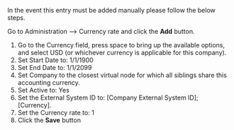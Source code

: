 In the event this entry must be added manually please follow the below steps.

Go to Administration --> Currency rate and click the **Add** button.

1.	Go to the Currency field, press space to bring up the available options, and select USD (or whichever currency is applicable for this company).
2.	Set Start Date to: 1/1/1900
3.	Set End Date to: 1/1/2099
4.	Set Company to the closest virtual node for which all siblings share this accounting currency.
5.	Set Active to: Yes
6.	Set the External System ID to: [Company External System ID];[Currency].
7.	Set the Currency rate to: 1
8.	Click the **Save** button
